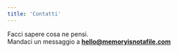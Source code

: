 ```yaml
---
title: 'Contatti'
---
```


Facci sapere cosa ne pensi.\
Mandaci un messaggio a **[hello@memoryisnotafile.com](mailto:hello@memoryisnotafile.com)**
